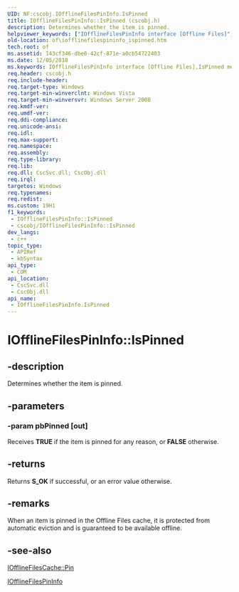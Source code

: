 ```yaml
---
UID: NF:cscobj.IOfflineFilesPinInfo.IsPinned
title: IOfflineFilesPinInfo::IsPinned (cscobj.h)
description: Determines whether the item is pinned.
helpviewer_keywords: ["IOfflineFilesPinInfo interface [Offline Files]","IsPinned method","IOfflineFilesPinInfo.IsPinned","IOfflineFilesPinInfo::IsPinned","IsPinned","IsPinned method [Offline Files]","IsPinned method [Offline Files]","IOfflineFilesPinInfo interface","cscobj/IOfflineFilesPinInfo::IsPinned","of.iofflinefilespininfo_ispinned"]
old-location: of\iofflinefilespininfo_ispinned.htm
tech.root: of
ms.assetid: 143cf346-dbe0-42cf-871e-a0cb54722403
ms.date: 12/05/2018
ms.keywords: IOfflineFilesPinInfo interface [Offline Files],IsPinned method, IOfflineFilesPinInfo.IsPinned, IOfflineFilesPinInfo::IsPinned, IsPinned, IsPinned method [Offline Files], IsPinned method [Offline Files],IOfflineFilesPinInfo interface, cscobj/IOfflineFilesPinInfo::IsPinned, of.iofflinefilespininfo_ispinned
req.header: cscobj.h
req.include-header: 
req.target-type: Windows
req.target-min-winverclnt: Windows Vista
req.target-min-winversvr: Windows Server 2008
req.kmdf-ver: 
req.umdf-ver: 
req.ddi-compliance: 
req.unicode-ansi: 
req.idl: 
req.max-support: 
req.namespace: 
req.assembly: 
req.type-library: 
req.lib: 
req.dll: CscSvc.dll; CscObj.dll
req.irql: 
targetos: Windows
req.typenames: 
req.redist: 
ms.custom: 19H1
f1_keywords:
 - IOfflineFilesPinInfo::IsPinned
 - cscobj/IOfflineFilesPinInfo::IsPinned
dev_langs:
 - c++
topic_type:
 - APIRef
 - kbSyntax
api_type:
 - COM
api_location:
 - CscSvc.dll
 - CscObj.dll
api_name:
 - IOfflineFilesPinInfo.IsPinned
---
```


# IOfflineFilesPinInfo::IsPinned


## -description

Determines whether the item is pinned.

## -parameters

### -param pbPinned [out]

Receives <b>TRUE</b> if the item is pinned for any reason, or <b>FALSE</b> otherwise.

## -returns

Returns <b>S_OK</b> if successful, or an error value otherwise.

## -remarks

When an item is pinned in the Offline Files cache, it is protected from automatic eviction and is guaranteed to be available offline.

## -see-also

<a href="https://docs.microsoft.com/previous-versions/windows/desktop/api/cscobj/nf-cscobj-iofflinefilescache-pin">IOfflineFilesCache::Pin</a>



<a href="https://docs.microsoft.com/previous-versions/windows/desktop/api/cscobj/nn-cscobj-iofflinefilespininfo">IOfflineFilesPinInfo</a>

